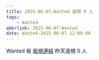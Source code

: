 ```yaml
---
title: 2025-06-07-Wanted 違規 0 人
tags:
    - Wanted
abbrlink: 2025-06-07-Wanted
date: Wanted-2025-06-07 12:00:00
---
```

Wanted 板 [板規連結](https://www.ptt.cc/bbs/Wanted/M.1608829773.A.D3B.html)
昨天違規 0 人
